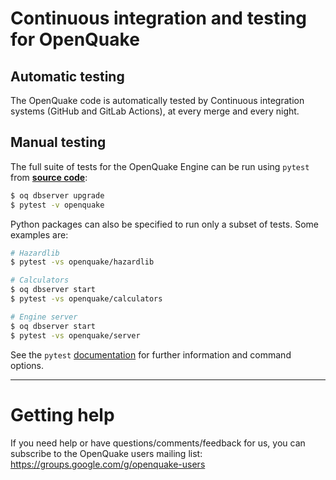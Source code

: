 # Continuous integration and testing for OpenQuake

## Automatic testing

The OpenQuake code is automatically tested by Continuous integration systems (GitHub and GitLab Actions), at every merge and every night.

## Manual testing

The full suite of tests for the OpenQuake Engine can be run using `pytest` from [**source code**](../getting-started/installation-instructions/development.rst):

```bash
$ oq dbserver upgrade
$ pytest -v openquake
```

Python packages can also be specified to run only a subset of tests. Some examples are:

```bash
# Hazardlib
$ pytest -vs openquake/hazardlib

# Calculators
$ oq dbserver start
$ pytest -vs openquake/calculators

# Engine server
$ oq dbserver start
$ pytest -vs openquake/server
```

See the `pytest` [documentation](https://docs.pytest.org/en/latest/contents.html) for further information and command options.

***

# Getting help
If you need help or have questions/comments/feedback for us, you can subscribe to the OpenQuake users mailing list: https://groups.google.com/g/openquake-users
